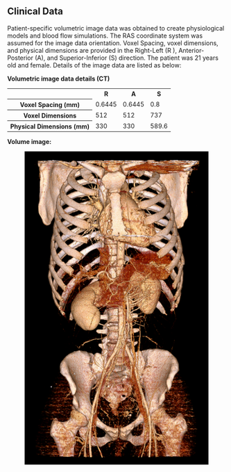 ## Clinical Data

Patient-specific volumetric image data was obtained to create physiological models and blood flow simulations. The RAS coordinate system was assumed for the image data orientation. Voxel Spacing, voxel dimensions, and physical dimensions are provided in the Right-Left (R ), Anterior-Posterior (A), and Superior-Inferior (S) direction. The patient was 21 years old and female. Details of the image data are listed as below:

**Volumetric image data details (CT)**

<table class="table table-bordered">
<tr><th></th><th>R</th><th>A</th><th>S</th></tr>
 <tr><th>Voxel Spacing (mm)</th><td>0.6445</td><td>0.6445</td><td>0.8</td></tr>
 <tr><th>Voxel Dimensions</th><td>512</td><td>512</td><td>737</td></tr>
 <tr><th>Physical Dimensions (mm)</th><td>330</td><td>330</td><td>589.6</td></tr>
</table>

**Volume image:**

<figure>
  <img class="svImg svImgMd" src="/clinical/aortofemoral2/imgs/volume.png"> 
  <figcaption class="svCaption" ></figcaption>
</figure>
